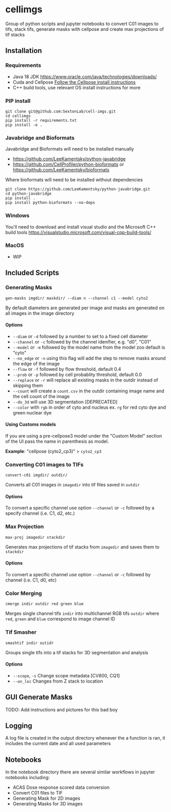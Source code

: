 # cellimgs
Group of python scripts and jupyter notebooks to convert C01 images to tifs, stack tifs, generate masks with cellpose and create max projections of tif stacks


## Installation

### Requirements

- Java 18 JDK https://www.oracle.com/java/technologies/downloads/
- Cuda and Cellpose [Follow the Cellpose install instructions](https://gitlab.umich.edu/sextonlab/documents/-/blob/master/environment/cellpose.md)
- C++ build tools, use relevant OS install instructions for more

### PIP install
```
git clone git@github.com:SextonLab/cell-imgs.git
cd cellimgs
pip install -r requirements.txt
pip install -e .
```

### Javabridge and Bioformats

Javabridge and Bioformats will need to be installed manually

- https://github.com/LeeKamentsky/python-javabridge
- https://github.com/CellProfiler/python-bioformats or https://github.com/LeeKamentsky/bioformats

Where bioformats will need to be installed without dependencies

```
git clone https://github.com/LeeKamentsky/python-javabridge.git
cd python-javabridge
pip install .
pip install python-bioformats --no-deps
```

### Windows

You'll need to download and install visual studio and the Microsoft C++ build tools
https://visualstudio.microsoft.com/visual-cpp-build-tools/

### MacOS

- WIP

## Included Scripts

### Generating Masks

`gen-masks imgdir/ maskdir/ --diam n --channel c1 --model cyto2`

By default diameters are generated per image and masks are generated on all images in the image directory

#### Options

- `--diam` or `-d` followed by a number to set to a fixed cell diameter
- `--channel` or `-c` followed by the channel idenifier, e.g. "d0", "C01"
- `--model` or `-m` followed by the model name from the model zoo default is "cyto"
- `--no_edge` or `-n` using this flag will add the step to remove masks around the edge of the image 
- `--flow` or `-f` followed by flow threshold, default 0.4
- `--prob` or `-p` followed by cell probablity threshold, default 0.0
- `--replace` or `-r` will replace all existing masks in the outdir instead of skipping them
- `--count` will create a `count.csv` in the outdir containing image name and the cell count of the image
- `--do_3d` will use 3D segmentation [DEPRECATED]
- `--color` with `rgb` in order of cyto and nucleus ex. `rg` for red cyto dye and green nuclear dye

#### Using Customs models 

If you are using a pre-cellpose3 model under the "Custom Model" section of the UI pass the name in parenthesis as model.

**Example**: "cellpose (cyto2_cp3)" > `cyto2_cp3`

### Converting C01 images to TIFs

`convert-c01 imgdir/ outdir/`

Converts all C01 images in `imagedir` into tif files saved in `outdir`

#### Options

To convert a specific channel use option `--channel` or `-c` followed by a specify channel (i.e. C1, d2, etc.)

### Max Projection

`max-proj imagedir stackdir`

Generates max projections of tif stacks from `imagedir` and saves them to `stackdir`

#### Options

To convert a specific channel use option `--channel` or `-c` followed by channel (i.e. C1, d0, etc)

### Color Merging

`cmerge indir outdir red green blue`

Merges single channel tifs `indir` into multichannel RGB tifs `outdir` where `red`, `green` and `blue` correspond to image channel ID

### Tif Smasher

`smashtif indir outidr`

Groups single tifs into a tif stacks for 3D segmentation and analysis

#### Options

- `--scope`, `-s` Change scope metadata [CV800, CQ1]
- `--on_loc` Changes from Z stack to location 


## GUI Generate Masks

TODO: Add instructions and pictures for this bad boy

## Logging

A log file is created in the output directory whenever the a function is ran, it includes the current date and all used parameters

## Notebooks
In the notebook directory there are several similar workflows in jupyter notebooks including:

- ACAS Dose response scored data conversion
- Convert C01 files to TIF
- Generating Mask for 2D images
- Generating Masks for 3D images

